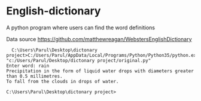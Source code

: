 # English-dictionary
A python program where users can find the word definitions

Data source https://github.com/matthewreagan/WebstersEnglishDictionary

```console
  C:\Users\Parul\Desktop\dictonary project>C:/Users/Parul/AppData/Local/Programs/Python/Python35/python.exe "c:/Users/Parul/Desktop/dictonary project/original.py"
Enter word: rain
Precipitation in the form of liquid water drops with diameters greater than 0.5 millimetres.
To fall from the clouds in drops of water.

C:\Users\Parul\Desktop\dictonary project>
```
